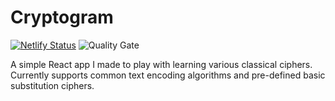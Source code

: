 # Cryptogram

[![Netlify Status](https://api.netlify.com/api/v1/badges/76b00c75-29ce-4e85-833d-e6ef87a55cfc/deploy-status)](https://app.netlify.com/sites/cryptogram/deploys) ![Quality Gate](https://github.com/ryanbarkley/cryptogram/workflows/Quality%20Gate/badge.svg)

A simple React app I made to play with learning various classical ciphers. Currently supports common text encoding algorithms and pre-defined basic substitution ciphers.
